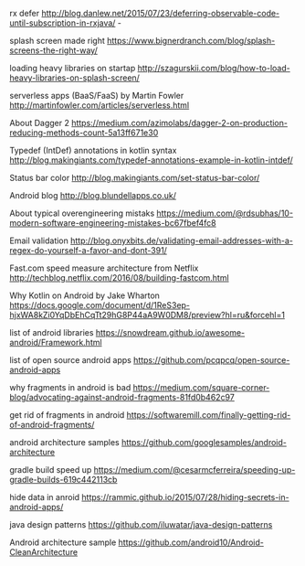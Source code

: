 rx defer
http://blog.danlew.net/2015/07/23/deferring-observable-code-until-subscription-in-rxjava/ -

splash screen made right
https://www.bignerdranch.com/blog/splash-screens-the-right-way/

loading heavy libraries on startap
http://szagurskii.com/blog/how-to-load-heavy-libraries-on-splash-screen/

serverless apps (BaaS/FaaS) by Martin Fowler
http://martinfowler.com/articles/serverless.html

About Dagger 2
https://medium.com/azimolabs/dagger-2-on-production-reducing-methods-count-5a13ff671e30

Typedef (IntDef) annotations in kotlin syntax
http://blog.makingiants.com/typedef-annotations-example-in-kotlin-intdef/

Status bar color
http://blog.makingiants.com/set-status-bar-color/

Android blog
http://blog.blundellapps.co.uk/

About typical overengineering mistaks
https://medium.com/@rdsubhas/10-modern-software-engineering-mistakes-bc67fbef4fc8

Email validation
http://blog.onyxbits.de/validating-email-addresses-with-a-regex-do-yourself-a-favor-and-dont-391/

Fast.com speed measure architecture from Netflix
http://techblog.netflix.com/2016/08/building-fastcom.html

Why Kotlin on Android by Jake Wharton
https://docs.google.com/document/d/1ReS3ep-hjxWA8kZi0YqDbEhCqTt29hG8P44aA9W0DM8/preview?hl=ru&forcehl=1

list of android libraries
https://snowdream.github.io/awesome-android/Framework.html

list of open source android apps
https://github.com/pcqpcq/open-source-android-apps

why fragments in android is bad
https://medium.com/square-corner-blog/advocating-against-android-fragments-81fd0b462c97

get rid of fragments in android
https://softwaremill.com/finally-getting-rid-of-android-fragments/

android architecture samples
https://github.com/googlesamples/android-architecture

gradle build speed up
https://medium.com/@cesarmcferreira/speeding-up-gradle-builds-619c442113cb

hide data in anroid
https://rammic.github.io/2015/07/28/hiding-secrets-in-android-apps/

java design patterns
https://github.com/iluwatar/java-design-patterns

Android architecture sample
https://github.com/android10/Android-CleanArchitecture
